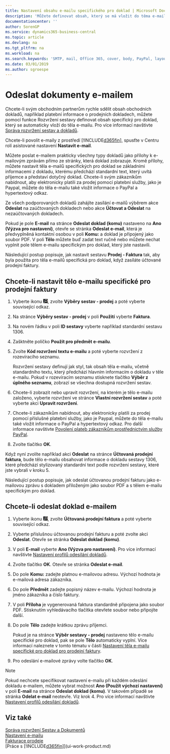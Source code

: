 ```yaml
---
title: Nastavení obsahu e-mailu specifického pro doklad | Microsoft Docs
description: 'Můžete definovat obsah, který se má vložit do těma e-mailové zprávy, například odkaz na PayPal. K e-mailovým zprávám můžete také připojit doklady.'
documentationcenter: ''
author: SorenGP
ms.service: dynamics365-business-central
ms.topic: article
ms.devlang: na
ms.tgt_pltfrm: na
ms.workload: na
ms.search.keywords: 'SMTP, mail, Office 365, cover, body, PayPal, layout'
ms.date: 03/01/2019
ms.author: sgroespe
---
```

# <a name="send-documents-by-email"></a>Odeslat dokumenty e-mailem
Chcete-li svým obchodním partnerům rychle sdělit obsah obchodních dokladů, například platební informace o prodejních dokladech, můžete pomocí funkce Rozvržení sestavy definovat obsah specifický pro doklad, který se automaticky vloží do těla e-mailu. Pro více informací navštivte [Správa rozvržení sestav a dokladů](ui-manage-report-layouts.md).

Chcete-li povolit e-maily z prostředí [!INCLUDE[d365fin](includes/d365fin_md.md)], spusťte v Centru rolí asistované nastavení **Nastavit e-mail**.

Můžete poslat e-mailem prakticky všechny typy dokladů jako přílohy k e-mailovým zprávám přímo ze stránky, která doklad zobrazuje. Kromě přílohy, můžete nastavit těla e-mailů specifických pro doklad se základními informacemi z dokladu, kterému předchází standardní text, který uvítá příjemce a představí dotyčný doklad. Chcete-li svým zákazníkům nabídnout, aby elektronicky platili za prodej pomocí platební služby, jako je Paypal, můžete do těla e-mailu také vložit informace o PayPal a hypertextový odkaz.

Ze všech podporovaných dokladů zahájíte zasílání e-mailů výběrem akce **Odeslat** na zaúčtovaných dokladech nebo akce **Účtovat a Odeslat** na nezaúčtovaných dokladech.

Pokud je pole **E-mail** na stránce **Odeslat doklad (komu)** nastaveno na **Ano (Výzva pro nastavení)**, otevře se stránka **Odeslat e-mail**, která je předvyplněná kontaktní osobou v poli **Komu:** a doklad je připojený jako soubor PDF. V poli **Tělo** můžete buď zadat text ručně nebo můžete nechat vyplnit pole tělem e-mailu specifickým pro doklad, který jste nastavili.

Následující postup popisuje, jak nastavit sestavu **Prodej - Faktura** tak, aby byla použita pro těla e-mailů specifická pro doklad, když zasíláte účtované prodejní faktury.

## <a name="to-set-up-a-document-specific-email-body-for-sales-invoices"></a>Chcete-li nastavit tělo e-mailu specifické pro prodejní faktury
1. Vyberte ikonu ![Žárovka, která otevře funkci Řekněte mi](media/ui-search/search_small.png "Řekněte mi, co chcete dělat"), zvolte **Výběry sestav - prodej** a poté vyberte související odkaz.
2. Na stránce **Výběry sestav - prodej** v poli **Použití** vyberte **Faktura**.
3. Na novém řádku v poli **ID sestavy** vyberte například standardní sestavu 1306.
4. Zašktněte políčko **Použít pro předmět e-mailu**.
5. Zvolte **Kód rozvržení textu e-mailu** a poté vyberte rozvržení z rozevíracího seznamu.

    Rozvržení sestavy definují jak styl, tak obsah těla e-mailu, včetně standardního textu, který předchází hlavním informacím o dokladu v těle e-mailu. Pokud v rozevíracím seznamu stisknete tlačítko **Výběr z úplného seznamu**, zobrazí se všechna dostupná rozvržení sestav.
6. Chcete-li zobrazit nebo upravit rozvržení, na kterém je tělo e-mailu založeno, vyberte rozvržení ve stránce **Vlastní rozvržení sestav** a poté vyberte akci **Upravit rozvržení**.
7. Chcete-li zákazníkům nabídnout, aby elektronicky platili za prodej pomocí příslušné platební služby, jako je Paypal, můžete do těla e-mailu také vložit informace o PayPal a hypertextový odkaz. Pro další informace navštivte [Povolení plateb zákazníkům prostřednictvím služby PayPal](sales-how-enable-payment-service-extensions.md).
8. Zvolte tlačítko **OK**.

Když nyní zvolíte například akci **Odeslat** na stránce **Účtovaná prodejní faktura**, bude tělo e-mailu obsahovat informace o dokladu sestavy 1306, které předchází stylizovaný standardní text podle rozvržení sestavy, které jste vybrali v kroku 5.

Následující postup popisuje, jak odeslat účtovanou prodejní fakturu jako e-mailovou zprávu s dokladem přiloženým jako soubor PDF a s tělem e-mailu specifickým pro doklad.

## <a name="to-send-documents-by-email"></a>Chcete-li odeslat doklad e-mailem
1. Vyberte ikonu ![Žárovka, která otevře funkci Řekněte mi](media/ui-search/search_small.png "Řekněte mi, co chcete dělat"), zvolte **Účtovaná prodejní faktura** a poté vyberte související odkaz.
2. Vyberte příslušnou účtovanou prodejní fakturu a poté zvolte akci **Odeslat**. Otevře se stránka **Odeslat doklad (komu)**.
3. V poli **E-mail** vyberte **Ano (Výzva pro nastavení)**. Pro více informací navštivte [Nastavení profilů odesílání dokladů](sales-how-setup-document-send-profiles.md).
4. Zvolte tlačítko **OK**. Otevře se stránka **Odeslat e-mail**.
5. Do pole **Komu:** zadejte platnou e-mailovou adresu. Výchozí hodnota je e-mailová adresa zákazníka.
6. Do pole **Předmět** zadejte popisný název e-mailu. Výchozí hodnota je jméno zákazníka a číslo faktury.
7. V poli **Příloha** je vygenerovaná faktura standardně připojena jako soubor PDF. Stisknutím vyhledávacího tlačítka otevřete soubor nebo připojíte další.
8. Do pole **Tělo** zadejte krátkou zprávu příjemci.

    Pokud je na stránce **Výběr sestavy - prodej** nastaveno tělo e-mailu specifické pro doklad, pak se pole **Tělo** automaticky vyplní. Více informací naleznete v tomto tématu v části [Nastavení těla e-mailu specifické pro doklad pro prodejní faktury](ui-how-send-documents-email.md#to-set-up-a-document-specific-email-body-for-sales-invoices).
9. Pro odeslání e-mailové zprávy volte tlačítko **OK**.

> [!NOTE]  
>   Pokud nechcete specifikovat nastavení e-mailu při každém odeslání dokladu e-mailem, můžete vybrat možnost **Ano (Použít výchozí nastavení)** v poli **E-mail** na stránce **Odeslat doklad (komu)**. V takovém případě se stránka **Odelat e-mail** neotevře. Viz krok 4. Pro více informací navštivte [Nastavení profilů odesílání dokladů](sales-how-setup-document-send-profiles.md).

## <a name="see-also"></a>Viz také
[Správa rozvržení Sestav a Dokumentů](ui-manage-report-layouts.md)  
[Nastavení e-mailu](admin-how-setup-email.md)  
[Fakturace prodeje](sales-how-invoice-sales.md)  
[Práce s [!INCLUDE[d365fin](includes/d365fin_md.md)]](ui-work-product.md)
